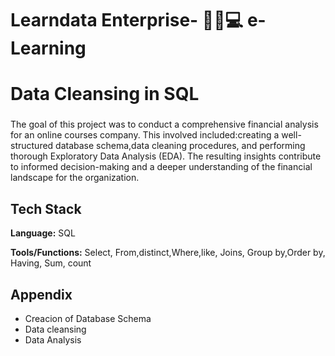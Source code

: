 


# Learndata Enterprise- 👨‍💻💻  e-Learning
# Data Cleansing in SQL

###

The goal of this project was to conduct a comprehensive financial analysis for an online courses company. This involved included:creating a well-structured database schema,data cleaning procedures, and performing thorough Exploratory Data Analysis (EDA). 
The resulting insights contribute to informed decision-making and a deeper understanding of the financial landscape for the organization.

## Tech Stack

**Language:** SQL

**Tools/Functions:** Select, From,distinct,Where,like, Joins, Group by,Order by, Having, Sum, count

## Appendix

* Creacion of Database Schema
*  Data cleansing
*  Data Analysis
